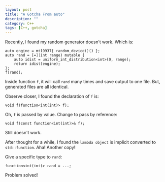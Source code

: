 ```yaml
---
layout: post
title: "A Gotcha From auto"
description: ""
category: C++
tags: [C++, gotcha]
---
```


Recently, I found my random generator doesn't work. Which is:

    auto engine = mt19937{ random_device()() };
    auto rand = [=](int range) mutable {
        auto idist = uniform_int_distribution<int>(0, range);
        return idist(engine);
    };
    f(rand);

Inside function `f`, it will call `rand` many times and save output to one file. But, generated files are all identical.

Observe closer, I found the declaration of `f` is:

    void f(function<int(int)> f);

Oh, `f` is passed by value. Change to pass by reference:

    void f(const function<int(int)>& f);

Still doesn't work.

After thought for a while, I found the `lambda object` is implicit converted to `std::function`. Aha! Another copy!

Give a specific type to `rand`:

    function<int(int)> rand = ...;

Problem solved!

